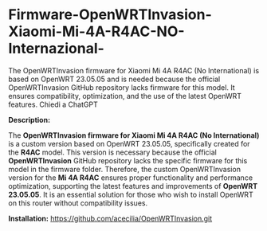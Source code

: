 # Firmware-OpenWRTInvasion-Xiaomi-Mi-4A-R4AC-NO-Internazional-
The OpenWRTInvasion firmware for Xiaomi Mi 4A R4AC (No International) is based on OpenWRT 23.05.05 and is needed because the official OpenWRTInvasion GitHub repository lacks firmware for this model. It ensures compatibility, optimization, and the use of the latest OpenWRT features.     Chiedi a ChatGPT

**Description:**

The **OpenWRTInvasion firmware for Xiaomi Mi 4A R4AC (No International)** is a custom version based on OpenWRT 23.05.05, specifically created for the **R4AC** model. This version is necessary because the official **OpenWRTInvasion** GitHub repository lacks the specific firmware for this model in the firmware folder. Therefore, the custom OpenWRTInvasion version for the **Mi 4A R4AC** ensures proper functionality and performance optimization, supporting the latest features and improvements of **OpenWRT 23.05.05**. It is an essential solution for those who wish to install OpenWRT on this router without compatibility issues.

**Installation:**
https://github.com/acecilia/OpenWRTInvasion.git
